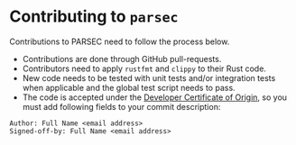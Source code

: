 <!--
  -- Copyright (c) 2019, Arm Limited, All Rights Reserved
  -- SPDX-License-Identifier: Apache-2.0
  --
  -- Licensed under the Apache License, Version 2.0 (the "License"); you may
  -- not use this file except in compliance with the License.
  -- You may obtain a copy of the License at
  --
  -- http://www.apache.org/licenses/LICENSE-2.0
  --
  -- Unless required by applicable law or agreed to in writing, software
  -- distributed under the License is distributed on an "AS IS" BASIS, WITHOUT
  -- WARRANTIES OR CONDITIONS OF ANY KIND, either express or implied.
  -- See the License for the specific language governing permissions and
  -- limitations under the License.
--->
# Contributing to `parsec`

Contributions to PARSEC need to follow the process below.

* Contributions are done through GitHub pull-requests.
* Contributors need to apply `rustfmt` and `clippy` to their Rust code.
* New code needs to be tested with unit tests and/or integration tests when applicable and the global test script needs to pass.
* The code is accepted under the [Developer Certificate of Origin](DCO.txt), so you must add following fields to your commit description:
```
Author: Full Name <email address>
Signed-off-by: Full Name <email address>
```
